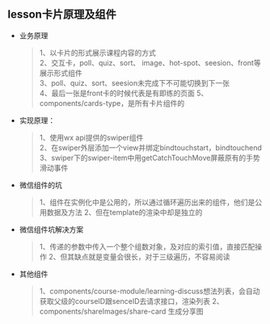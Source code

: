 ## lesson卡片原理及组件 ##
* 业务原理
    > 1、以卡片的形式展示课程内容的方式 <br/> 
      2、交互卡，poll、quiz、sort、 image、hot-spot、seesion、front等展示形式组件<br/>
      3、poll、quiz、sort、seesion未完成下不可能切换到下一张 <br/>
      4、最后一张是front卡的时候代表是有即练的页面
      5、components/cards-type，是所有卡片组件的
* 实现原理：
    > 1、使用wx api提供的swiper组件 <br/> 
      2、在swiper外层添加一个view并绑定bindtouchstart，bindtouchend <br/>
      3、swiper下的swiper-item中用getCatchTouchMove屏蔽原有的手势滑动事件
      
* 微信组件的坑
    > 1、组件在实例化中是公用的，所以通过循环遍历出来的组件，他们是公用数据及方法
      2、但在template的渲染中却是独立的
      
* 微信组件坑解决方案
    > 1、传递的参数中传入一个整个组数对象，及对应的索引值，直接匹配操作
      2、但其缺点就是变量会很长，对于三级遍历，不容易阅读
      
* 其他组件
    > 1、components/course-module/learning-discuss想法列表，会自动获取父级的courseID跟senceID去请求接口，渲染列表
    > 2、components/shareImages/share-card 生成分享图
